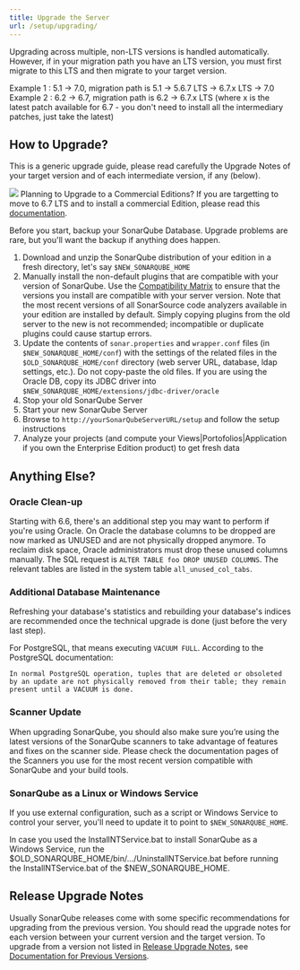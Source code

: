 ```yaml
---
title: Upgrade the Server
url: /setup/upgrading/
---
```


<!-- sonarqube -->
Upgrading across multiple, non-LTS versions is handled automatically. However, if in your migration path you have an LTS version, you must first migrate to this LTS and then migrate to your target version.

Example 1 : 5.1 -> 7.0, migration path is 5.1 -> 5.6.7 LTS -> 6.7.x LTS -> 7.0
Example 2 : 6.2 -> 6.7, migration path is 6.2 -> 6.7.x LTS (where x is the latest patch available for 6.7 - you don't need to install all the intermediary patches, just take the latest)

## How to Upgrade?

This is a generic upgrade guide, please read carefully the Upgrade Notes of your target version and of each intermediate version, if any (below).

![](/images/info.svg) Planning to Upgrade to a Commercial Editions?
If you are targetting to move to 6.7 LTS and to install a commercial Edition, please read this [documentation](https://docs.sonarqube.org/display/SONARQUBE67/SonarSource+Editions).

Before you start, backup your SonarQube Database. Upgrade problems are rare, but you'll want the backup if anything does happen.

1. Download and unzip the SonarQube distribution of your edition in a fresh directory, let's say `$NEW_SONARQUBE_HOME`
2. Manually install the non-default plugins that are compatible with your version of SonarQube. Use the [Compatibility Matrix](https://docs.sonarqube.org/display/PLUG/Plugin+Version+Matrix) to ensure that the versions you install are compatible with your server version. Note that the most recent versions of all SonarSource code analyzers available in your edition are installed by default. Simply copying plugins from the old server to the new is not recommended; incompatible or duplicate plugins could cause startup errors.
3. Update the contents of `sonar.properties` and `wrapper.conf` files (in `$NEW_SONARQUBE_HOME/conf`) with the settings of the related files in the `$OLD_SONARQUBE_HOME/conf` directory (web server URL, database, ldap settings, etc.). Do not copy-paste the old files.
If you are using the Oracle DB, copy its JDBC driver into `$NEW_SONARQUBE_HOME/extensions/jdbc-driver/oracle`
4. Stop your old SonarQube Server
5. Start your new SonarQube Server
6. Browse to `http://yourSonarQubeServerURL/setup` and follow the setup instructions
7. Analyze your projects (and compute your Views|Portofolios|Application if you own the Enterprise Edition product) to get fresh data

## Anything Else?

### Oracle Clean-up

Starting with 6.6, there's an additional step you may want to perform if you're using Oracle. On Oracle the database columns to be dropped are now marked as UNUSED and are not physically dropped anymore. To reclaim disk space, Oracle administrators must drop these unused columns manually. The SQL request is `ALTER TABLE foo DROP UNUSED COLUMNS`. The relevant tables are listed in the system table `all_unused_col_tabs`.

### Additional Database Maintenance

Refreshing your database's statistics and rebuilding your database's indices are recommended once the technical upgrade is done (just before the very last step).

For PostgreSQL, that means executing `VACUUM FULL`. According to the PostgreSQL documentation:

```
In normal PostgreSQL operation, tuples that are deleted or obsoleted by an update are not physically removed from their table; they remain present until a VACUUM is done.
```

### Scanner Update

When upgrading SonarQube, you should also make sure you’re using the latest versions of the SonarQube scanners to take advantage of features and fixes on the scanner side. Please check the documentation pages of the Scanners you use for the most recent version compatible with SonarQube and your build tools.

### SonarQube as a Linux or Windows Service

If you use external configuration, such as a script or Windows Service to control your server, you'll need to update it to point to `$NEW_SONARQUBE_HOME`.

In case you used the InstallNTService.bat to install SonarQube as a Windows Service, run the $OLD_SONARQUBE_HOME/bin/.../UninstallNTService.bat before running the InstallNTService.bat of the $NEW_SONARQUBE_HOME.

## Release Upgrade Notes

Usually SonarQube releases come with some specific recommendations for upgrading from the previous version. You should read the upgrade notes for each version between your current version and the target version. To upgrade from a version not listed in [Release Upgrade Notes](/setup/upgrade-notes/), see [Documentation for Previous Versions](/previous-versions/).

<!-- /sonarqube -->
